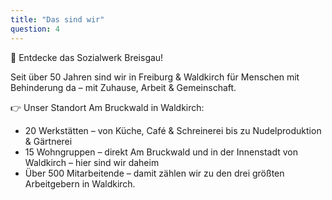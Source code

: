 ```yaml
---
title: "Das sind wir"
question: 4
---
```


👋 Entdecke das Sozialwerk Breisgau!

Seit über 50 Jahren sind wir in Freiburg & Waldkirch für Menschen mit Behinderung da – mit Zuhause, Arbeit & Gemeinschaft.

👉 Unser Standort Am Bruckwald in Waldkirch:

-   20 Werkstätten – von Küche, Café & Schreinerei bis zu Nudelproduktion & Gärtnerei
-   15 Wohngruppen – direkt Am Bruckwald und in der Innenstadt von Waldkirch – hier sind wir daheim
-   Über 500 Mitarbeitende – damit zählen wir zu den drei größten Arbeitgebern in Waldkirch.
